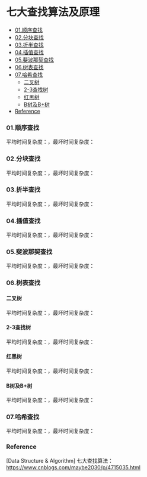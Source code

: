 # 七大查找算法及原理

- [01.顺序查找](#01顺序查找)
- [02.分块查找](#02分块查找)
- [03.折半查找](#03折半查找)
- [04.插值查找](#04插值查找)
- [05.斐波那契查找](#05斐波那契查找)
- [06.树表查找](#06树表查找)
- [07.哈希查找](#07哈希查找)
    - [二叉树](#二叉树)
    - [2-3查找树](#2-3查找树)
    - [红黑树](#红黑树)
    - [B树及B+树](#B树及B\+树)
- [Reference](#Reference)

### 01.顺序查找

平均时间复杂度：，最坏时间复杂度：

### 02.分块查找

平均时间复杂度：，最坏时间复杂度：

### 03.折半查找

平均时间复杂度：，最坏时间复杂度：

### 04.插值查找

平均时间复杂度：，最坏时间复杂度：

### 05.斐波那契查找

平均时间复杂度：，最坏时间复杂度：

### 06.树表查找

#### 二叉树

平均时间复杂度：，最坏时间复杂度：

#### 2-3查找树

平均时间复杂度：，最坏时间复杂度：

#### 红黑树

平均时间复杂度：，最坏时间复杂度：

#### B树及B+树

平均时间复杂度：，最坏时间复杂度：

### 07.哈希查找

平均时间复杂度：，最坏时间复杂度：

### Reference

[Data Structure & Algorithm] 七大查找算法：https://www.cnblogs.com/maybe2030/p/4715035.html
